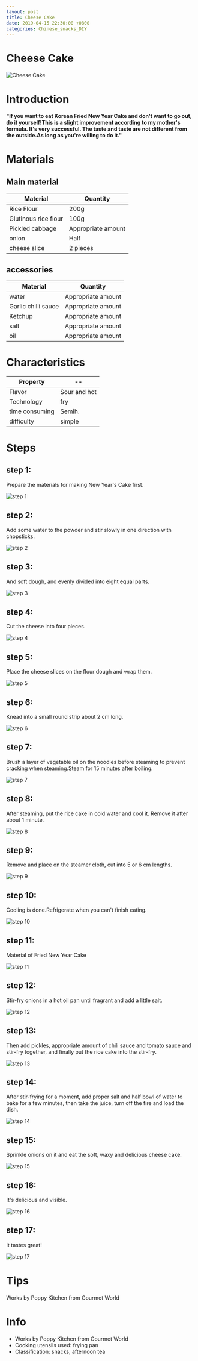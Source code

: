 ```yaml
---
layout: post
title: Cheese Cake
date: 2019-04-15 22:30:00 +0800
categories: Chinese_snacks_DIY
---
```


# Cheese Cake

![Cheese Cake]({{site.baseurl}}/img/409089/409089.jpg)

# Introduction

**"If you want to eat Korean Fried New Year Cake and don't want to go out, do it yourself!This is a slight improvement according to my mother's formula. It's very successful. The taste and taste are not different from the outside.As long as you're willing to do it."**

# Materials


## Main material

Material|Quantity
--|--
Rice Flour|200g
Glutinous rice flour|100g
Pickled cabbage|Appropriate amount
onion|Half
cheese slice|2 pieces

## accessories

Material|Quantity
--|--
water|Appropriate amount
Garlic chilli sauce|Appropriate amount
Ketchup|Appropriate amount
salt|Appropriate amount
oil|Appropriate amount

# Characteristics

Property|--
--|--
Flavor|Sour and hot
Technology|fry
time consuming|Semih.
difficulty|simple

# Steps

## step 1:

Prepare the materials for making New Year's Cake first.

![step 1]({{site.baseurl}}/img/409089/1.jpg)

## step 2:

Add some water to the powder and stir slowly in one direction with chopsticks.

![step 2]({{site.baseurl}}/img/409089/2.jpg)

## step 3:

And soft dough, and evenly divided into eight equal parts.

![step 3]({{site.baseurl}}/img/409089/3.jpg)

## step 4:

Cut the cheese into four pieces.

![step 4]({{site.baseurl}}/img/409089/4.jpg)

## step 5:

Place the cheese slices on the flour dough and wrap them.

![step 5]({{site.baseurl}}/img/409089/5.jpg)

## step 6:

Knead into a small round strip about 2 cm long.

![step 6]({{site.baseurl}}/img/409089/6.jpg)

## step 7:

Brush a layer of vegetable oil on the noodles before steaming to prevent cracking when steaming.Steam for 15 minutes after boiling.

![step 7]({{site.baseurl}}/img/409089/7.jpg)

## step 8:

After steaming, put the rice cake in cold water and cool it. Remove it after about 1 minute.

![step 8]({{site.baseurl}}/img/409089/8.jpg)

## step 9:

Remove and place on the steamer cloth, cut into 5 or 6 cm lengths.

![step 9]({{site.baseurl}}/img/409089/9.jpg)

## step 10:

Cooling is done.Refrigerate when you can't finish eating.

![step 10]({{site.baseurl}}/img/409089/10.jpg)

## step 11:

Material of Fried New Year Cake

![step 11]({{site.baseurl}}/img/409089/11.jpg)

## step 12:

Stir-fry onions in a hot oil pan until fragrant and add a little salt.

![step 12]({{site.baseurl}}/img/409089/12.jpg)

## step 13:

Then add pickles, appropriate amount of chili sauce and tomato sauce and stir-fry together, and finally put the rice cake into the stir-fry.

![step 13]({{site.baseurl}}/img/409089/13.jpg)

## step 14:

After stir-frying for a moment, add proper salt and half bowl of water to bake for a few minutes, then take the juice, turn off the fire and load the dish.

![step 14]({{site.baseurl}}/img/409089/14.jpg)

## step 15:

Sprinkle onions on it and eat the soft, waxy and delicious cheese cake.

![step 15]({{site.baseurl}}/img/409089/15.jpg)

## step 16:

It's delicious and visible.

![step 16]({{site.baseurl}}/img/409089/16.jpg)

## step 17:

It tastes great!

![step 17]({{site.baseurl}}/img/409089/17.jpg)

# Tips

Works by Poppy Kitchen from Gourmet World

# Info

- Works by Poppy Kitchen from Gourmet World
- Cooking utensils used: frying pan
- Classification: snacks, afternoon tea